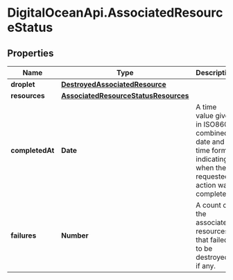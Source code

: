 # DigitalOceanApi.AssociatedResourceStatus

## Properties
Name | Type | Description | Notes
------------ | ------------- | ------------- | -------------
**droplet** | [**DestroyedAssociatedResource**](DestroyedAssociatedResource.md) |  | [optional] 
**resources** | [**AssociatedResourceStatusResources**](AssociatedResourceStatusResources.md) |  | [optional] 
**completedAt** | **Date** | A time value given in ISO8601 combined date and time format indicating when the requested action was completed. | [optional] 
**failures** | **Number** | A count of the associated resources that failed to be destroyed, if any. | [optional] 
